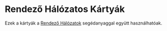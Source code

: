 # Rendező Hálózatos Kártyák

Ezek a kártyák a [Rendező Hálózatok]("resources:resource" "sorting-network") segédanyaggal együtt használhatóak.